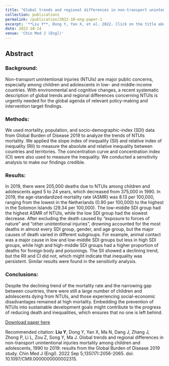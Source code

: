 ```yaml
---
title: "Global trends and regional differences in non-transport unintentional injuries mortality among children and adolescents, 1990 to 2019: results from the Global Burden of Disease 2019 study"
collection: publications
permalink: /publication/2022-10-eng-paper-1
excerpt: '**Liu Y**, Dong Y, Yan X, et al. 2022. Click on the title above to view the abstract and download the full article.'
date: 2022-10-14
venue: 'Chin Med J (Engl)'
---
```


## Abstract

### Background: 
Non-transport unintentional injuries (NTUIs) are major public concerns, especially among children and adolescents in low- and middle-income countries. With environmental and cognitive changes, a recent systematic description of global trends and regional differences concerning NTUIs is urgently needed for the global agenda of relevant policy-making and intervention target findings.

### Methods: 
We used mortality, population, and socio-demographic-index (SDI) data from Global Burden of Disease 2019 to analyze the trends of NTUIs mortality. We applied the slope index of inequality (SII) and relative index of inequality (RII) to measure the absolute and relative inequality between countries and territories. The concentration curve and concentration index (CI) were also used to measure the inequality. We conducted a sensitivity analysis to make our findings credible.

### Results: 
In 2019, there were 205,000 deaths due to NTUIs among children and adolescents aged 5 to 24 years, which decreased from 375,000 in 1990. In 2019, the age-standardized mortality rate (ASMR) was 8.13 per 100,000, ranging from the lowest in the Netherlands (0.90 per 100,000) to the highest in the Solomon Islands (29.34 per 100,000). The low-middle SDI group had the highest ASMR of NTUIs, while the low SDI group had the slowest decrease. After excluding the death caused by “exposure to forces of nature” and “other unintentional injuries”, drowning accounted for the most deaths in almost every SDI group, gender, and age group, but the major causes of death varied in different subgroups. For example, animal contact was a major cause in low and low-middle SDI groups but less in high SDI groups, while high and high-middle SDI groups had a higher proportion of deaths for foreign body and poisonings. The SII showed a declining trend, but the RII and CI did not, which might indicate that inequality was persistent. Similar results were found in the sensitivity analysis.

### Conclusions: 
Despite the declining trend of the mortality rate and the narrowing gap between countries, there were still a large number of children and adolescents dying from NTUIs, and those experiencing social-economic disadvantages remained at high mortality. Embedding the prevention of NTUIs into sustainable development goals might contribute to the progress of reducing death and inequalities, which ensures that no one is left behind.

[Download paper here](http://MelatoninMT.github.io/files/CMJ-2021-3667.pdf)

Recommended citation: **Liu Y**, Dong Y, Yan X, Ma N, Dang J, Zhang J, Zhong P, Li L, Zou Z, Song Y, Ma J. Global trends and regional differences in non-transport unintentional injuries mortality among children and adolescents, 1990 to 2019: results from the Global Burden of Disease 2019 study. Chin Med J (Engl). 2022 Sep 5;135(17):2056-2065. doi: 10.1097/CM9.0000000000002315.